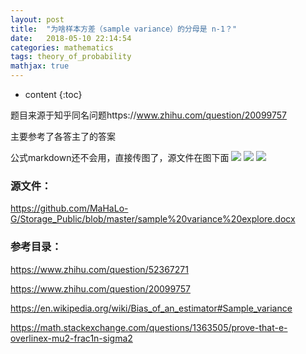 ```yaml
---
layout: post
title:  "为啥样本方差（sample variance）的分母是 n-1？"
date:   2018-05-10 22:14:54
categories: mathematics
tags: theory_of_probability
mathjax: true
---
```


* content
{:toc}

题目来源于知乎同名问题https://www.zhihu.com/question/20099757

主要参考了各答主了的答案



公式markdown还不会用，直接传图了，源文件在图下面
![](https://raw.githubusercontent.com/MaHaLo-G/Storage_Public/master/2018-05-10-1.jpg)
![](
https://raw.githubusercontent.com/MaHaLo-G/Storage_Public/master/2018-05-10-2.jpg)
![](
https://raw.githubusercontent.com/MaHaLo-G/Storage_Public/master/2018-05-10-3.jpg)

### 源文件：
https://github.com/MaHaLo-G/Storage_Public/blob/master/sample%20variance%20explore.docx


### 参考目录：
https://www.zhihu.com/question/52367271

https://www.zhihu.com/question/20099757

https://en.wikipedia.org/wiki/Bias_of_an_estimator#Sample_variance

https://math.stackexchange.com/questions/1363505/prove-that-e-overlinex-mu2-frac1n-sigma2